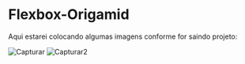 # Flexbox-Origamid

Aqui estarei colocando algumas imagens conforme for saindo projeto:

![Capturar](https://user-images.githubusercontent.com/82913040/177241887-d415a447-bb31-47f3-a89f-71c7bdd3166f.PNG)
![Capturar2](https://user-images.githubusercontent.com/82913040/177242146-f42920fd-4879-46eb-a8e7-7647d3946e0e.PNG)
